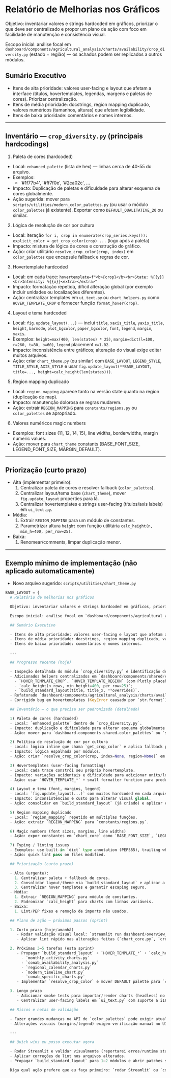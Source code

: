 # Relatório de Melhorias nos Gráficos

Objetivo: inventariar valores e strings hardcoded em gráficos, priorizar o que deve ser centralizado e propor um plano de ação com foco em facilidade de manutenção e consistência visual.

Escopo inicial: análise focal em `dashboard/components/agricultural_analysis/charts/availability/crop_diversity.py` (estado + região) — os achados podem ser replicados a outros módulos.

## Sumário Executivo
- Itens de alta prioridade: valores user-facing e layout que afetam a interface (títulos, hovertemplates, legendas, margens e paletas de cores). Priorizar centralização.
- Itens de média prioridade: docstrings, region mapping duplicado, valores numéricos (tamanhos, alturas) que afetam legibilidade.
- Itens de baixa prioridade: comentários e nomes internos.

---

## Inventário — `crop_diversity.py` (principais hardcodings)

1) Paleta de cores (hardcoded)
- Local: `enhanced_palette` (lista de hex) — linhas cerca de 40-55 do arquivo.
- Exemplos:
  - '#1f77b4', '#ff7f0e', '#2ca02c', ...
- Impacto: Duplicação de paletas e dificuldade para alterar esquema de cores globalmente.
- Ação sugerida: mover para `scripts/utilities/modern_color_palettes.py` (ou usar o módulo `color_palettes` já existente). Exportar como `DEFAULT_QUALITATIVE_20` ou similar.

2) Lógica de resolução de cor por cultura
- Local: iteração `for i, crop in enumerate(crop_series.keys()): explicit_color = get_crop_color(crop) ...` (logo após a paleta)
- Impacto: mistura de lógica de cores e construção do gráfico.
- Ação: criar utilitário `resolve_crop_color(crop, index)` em `color_palettes` que encapsule fallback e regras de cor.

3) Hovertemplate hardcoded
- Local: em cada trace: `hovertemplate=f"<b>{crop}</b><br>State: %{{y}}<br>Intensity: %{{x}}<extra></extra>"`
- Impacto: formatação repetida, difícil alteração global (por exemplo incluir unidades ou localizações diferentes).
- Ação: centralizar templates em `ui_text.py` ou `chart_helpers.py` como `HOVER_TEMPLATE_CROP` e fornecer função `format_hover(crop)`.

4) Layout e tema hardcoded
- Local: `fig.update_layout(...)` — inclui `title`, `xaxis_title`, `yaxis_title`, `height`, `barmode`, `plot_bgcolor`, `paper_bgcolor`, `font`, `legend`, `margin`, `yaxis`.
- Exemplos: `height=max(400, len(states) * 25)`, `margin=dict(l=100, r=260, t=80, b=60)`, `legend` placement `x=1.02`.
- Impacto: inconsistência entre gráficos; alteração do visual exige editar muitos arquivos.
- Ação: criar `chart_theme.py` (ou similar) com `BASE_LAYOUT`, `LEGEND_STYLE`, `TITLE_STYLE`, `AXIS_STYLE` e usar `fig.update_layout(**BASE_LAYOUT, title=..., height=calc_height(len(states)))`.

5) Region mapping duplicado
- Local: `region_mapping` aparece tanto na versão state quanto na region (duplicação de  map).
- Impacto: manutenção dolorosa se regras mudarem.
- Ação: extrair `REGION_MAPPING` para `constants/regions.py` ou `color_palettes` se apropriado.

6) Valores numéricos magic numbers
- Exemplos: font sizes (11, 12, 14, 15), line widths, borderwidths, margin numeric values.
- Ação: mover para `chart_theme` constants (BASE_FONT_SIZE, LEGEND_FONT_SIZE, MARGIN_DEFAULT).

---

## Priorização (curto prazo)
- Alta (implementar primeiro):
  1. Centralizar paleta de cores e resolver fallback (`color_palettes`).
  2. Centralizar layout/tema base (`chart_theme`), mover `fig.update_layout` properties para lá.
  3. Centralizar hovertemplates e strings user-facing (títulos/axis labels) em `ui_text.py`.
- Média:
  1. Extrair `REGION_MAPPING` para um módulo de constantes.
  2. Parametrizar altura `height` com função utilitária `calc_height(n, min_h=400, per_row=25)`.
- Baixa:
  1. Renomear/comments, limpar duplicação menor.

---

## Exemplo mínimo de implementação (não aplicado automaticamente)
- Novo arquivo sugerido: `scripts/utilities/chart_theme.py`
```py
BASE_LAYOUT = {
  # Relatório de melhorias nos gráficos

  Objetivo: inventariar valores e strings hardcoded em gráficos, priorizar o que deve ser centralizado e propor um plano de ação com foco em facilidade de manutenção e consistência visual.

  Escopo inicial: análise focal em `dashboard/components/agricultural_analysis/charts/availability/crop_diversity.py` (estado + região) — os achados podem ser replicados a outros módulos.

  ## Sumário Executivo

  - Itens de alta prioridade: valores user-facing e layout que afetam a interface (títulos, hovertemplates, legendas, margens e paletas de cores). Priorizar centralização.
  - Itens de média prioridade: docstrings, region mapping duplicado, valores numéricos (tamanhos, alturas) que afetam legibilidade.
  - Itens de baixa prioridade: comentários e nomes internos.

  ---

  ## Progresso recente (hoje)

  - Inspeção detalhada do módulo `crop_diversity.py` e identificação de hardcodings (palette, hovertemplates, layout, region mapping).
  - Adicionados helpers centralizados em `dashboard/components/shared/chart_core.py`:
    - `HOVER_TEMPLATE_CROP`, `HOVER_TEMPLATE_REGION` (com Plotly placeholders escapados);
    - `calc_height(n_rows, min_height=400, per_row=25)`;
    - `build_standard_layout(title, title_x, **overrides)`.
  - Refatorado `dashboard/components/agricultural_analysis/charts/availability/crop_diversity.py` para consumir os helpers e correção de import relativo.
  - Corrigido bug em hovertemplates (KeyError causado por `str.format`) e validado via `py_compile`.

  ## Inventário — o que precisa ser padronizado (detalhado)

  1) Paleta de cores (hardcoded)
  - Local: `enhanced_palette` dentro de `crop_diversity.py`.
  - Impacto: duplicação e dificuldade para alterar esquema globalmente.
  - Ação: mover para `dashboard.components.shared.color_palettes` ou `scripts/utilities/color_palettes.py` e expor `DEFAULT_QUALITATIVE_20`.

  2) Política de resolução de cor por cultura
  - Local: lógica inline que chama `get_crop_color` e aplica fallback para paleta.
  - Impacto: lógica espalhada por módulos.
  - Ação: criar `resolve_crop_color(crop, index=None, region=None)` em `color_palettes` ou `chart_core`.

  3) Hovertemplates (user-facing formatting)
  - Local: cada trace constrói seu próprio hovertemplate.
  - Impacto: variações acidentais e dificuldade para adicionar units/localização.
  - Ação: usar `HOVER_TEMPLATE_*` + small formatter function para produzir strings finais.

  4) Layout e tema (font, margins, legend)
  - Local: `fig.update_layout(...)` com muitos hardcoded em cada arquivo.
  - Impacto: inconsistências e custo para alterar visual global.
  - Ação: consolidar em `build_standard_layout` (já criado) e aplicar em charts prioritários.

  5) Region mapping duplicado
  - Local: `region_mapping` repetido em múltiplas funções.
  - Ação: extrair `REGION_MAPPING` para `constants/regions.py`.

  6) Magic numbers (font sizes, margins, line widths)
  - Ação: expor constantes em `chart_core` como `BASE_FONT_SIZE`, `LEGEND_FONT_SIZE`, `MARGIN_DEFAULT`.

  7) Typing / linting issues
  - Exemplos: use built-in `dict` type annotation (PEP585), trailing whitespace, unused imports.
  - Ação: quick lint pass on files modified.

  ## Priorização (curto prazo)

  - Alta (urgente):
    1. Centralizar paleta + fallback de cores.
    2. Consolidar layout/theme via `build_standard_layout` e aplicar a `crop_diversity.py` (feito) e 2–3 módulos prioritários.
    3. Centralizar hover templates e garantir escaping seguro.
  - Média:
    1. Extrair `REGION_MAPPING` para módulo de constantes.
    2. Padronizar `calc_height` para charts com linhas variáveis.
  - Baixa:
    1. Lint/PEP fixes e remoção de imports não usados.

  ## Plano de ação — próximos passos (sprint)

  1. Curto prazo (hoje/amanhã)
     - Rodar validação visual local: `streamlit run dashboard/overview_preview.py` e corrigir regressões (eu posso executar e reportar).
     - Aplicar lint rápido nas alterações feitas (`chart_core.py`, `crop_diversity.py`, e outros arquivos que você editou).

  2. Próximas 3–5 tarefas (esta sprint)
     - Propagar `build_standard_layout` + `HOVER_TEMPLATE_*` + `calc_height` para módulos prioritários: sugeridos:
       - `monthly_activity_charts.py`
       - `conab_availability_analysis.py`
       - `regional_calendar_charts.py`
       - `modern_timeline_chart.py`
       - `conab_specific_charts.py`
     - Implementar `resolve_crop_color` e mover DEFAULT palette para `color_palettes`.

  3. Longo prazo
     - Adicionar smoke tests para importar/render charts (headless) no CI.
     - Centralizar user-facing labels em `ui_text.py` com suporte a i18n.

  ## Riscos e notas de validação

  - Fazer grandes mudanças na API de `color_palettes` pode exigir atualizações em múltiplos módulos; prefira adicionar novas funções mantendo as antigas compatíveis.
  - Alterações visuais (margins/legend) exigem verificação manual no UI.

  ---

  ## Quick wins eu posso executar agora

  - Rodar Streamlit e validar visualmente (reportarei erros/runtime stack traces).
  - Aplicar correções de lint nos arquivos alterados.
  - Propagar `build_standard_layout` para 1–2 módulos e abrir patches separados.

  Diga qual ação prefere que eu faça primeiro: `rodar Streamlit` ou `corrigir lint`.
